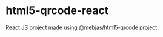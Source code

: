 # html5-qrcode-react
React JS project made using [@mebjas/html5-qrcode](https://github.com/mebjas/html5-qrcode) project
